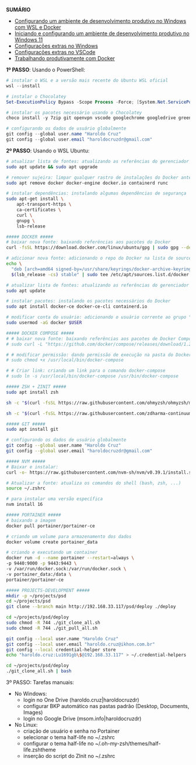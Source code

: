 
**SUMÁRIO**

- [Configurando um ambiente de desenvolvimento produtivo no Windows com WSL e Docker](w11-01-wsl-instalar.md)
- [Iniciando e configurando um ambiente de desenvolvimento produtivo no Windows 11](w11-02-dev-env-quickstart.md)
- [Configurações extras no Windows](w11-03-terminal.md)
- [Configurações extras no VSCode](w11-04-vscode-config-quickstart.md)
- [Trabalhando produtivamente com Docker](wsl-01-docker.md)

**1º PASSO**: Usando o PowerShell:
```PowerShell
# instalar o WSL e a versão mais recente do Ubuntu WSL oficial
wsl --install

# instalar o Chocolatey
Set-ExecutionPolicy Bypass -Scope Process -Force; [System.Net.ServicePointManager]::SecurityProtocol = [System.Net.ServicePointManager]::SecurityProtocol -bor 3072; iex ((New-Object System.Net.WebClient).DownloadString('https://community.chocolatey.org/install.ps1'))

# instalar os pacotes necessário usando o Chocolatey
choco install -y 7zip git openvpn vscode googlechrome googledrive greenshot obs-studio obs-virtualcam obs-move-transition office365proplus --params '/Language=pt-br' foxitreader winrar rainmeter rocketdock

# configurando os dados de usuário globalmente
git config --global user.name "Haroldo Cruz"
git config --global user.email "haroldocruzdr@gmail.com"
```

**2º PASSO**: Usando o WSL Ubuntu:
```bash
# atualizar lista de fontes: atualizando as referências do gerenciador de pacotes novamente
sudo apt update && sudo apt upgrade

# remover sujeira: limpar qualquer rastro de instalações do Docker anteriores
sudo apt remove docker docker-engine docker.io containerd runc

# instalar dependências: instalando algumas dependências de segurança
sudo apt-get install \
    apt-transport-https \
    ca-certificates \
    curl \
    gnupg \
    lsb-release

##### DOCKER #####
# baixar nova fonte: baixando referências aos pacotes do Docker
curl -fsSL https://download.docker.com/linux/ubuntu/gpg | sudo gpg --dearmor -o /usr/share/keyrings/docker-archive-keyring.gpg

# adicionar nova fonte: adicionando o repo do Docker na lista de sources do Ubuntu
echo \
  "deb [arch=amd64 signed-by=/usr/share/keyrings/docker-archive-keyring.gpg] https://download.docker.com/linux/ubuntu \
  $(lsb_release -cs) stable" | sudo tee /etc/apt/sources.list.d/docker.list > /dev/null

# atualizar lista de fontes: atualizando as referências do gerenciador de pacotes novamente
sudo apt update

# instalar pacotes: instalando os pacotes necessários do Docker
sudo apt install docker-ce docker-ce-cli containerd.io

# modificar conta do usuário: adicionando o usuário corrente ao grupo "docker"
sudo usermod -aG docker $USER

##### DOCKER COMPOSE #####
# # baixar nova fonte: baixando referências aos pacotes de Docker Compose
# sudo curl -L "https://github.com/docker/compose/releases/download/1.29.1/docker-compose-$(uname -s)-$(uname -m)" -o /usr/local/bin/docker-compose

# # modificar permissão: dando permissão de execução na pasta do Docker Compose
# sudo chmod +x /usr/local/bin/docker-compose

# # Criar link: criando um link para o comando docker-compose
# sudo ln -s /usr/local/bin/docker-compose /usr/bin/docker-compose

##### ZSH + ZINIT #####
sudo apt install zsh

sh -c "$(curl -fsSL https://raw.githubusercontent.com/ohmyzsh/ohmyzsh/master/tools/install.sh)"

sh -c "$(curl -fsSL https://raw.githubusercontent.com/zdharma-continuum/zinit/HEAD/scripts/install.sh)"

##### GIT #####
sudo apt install git

# configurando os dados de usuário globalmente
git config --global user.name "Haroldo Cruz"
git config --global user.email "haroldocruzdr@gmail.com"

##### NVM #####
# Baixar e instalar:
curl -o- https://raw.githubusercontent.com/nvm-sh/nvm/v0.39.1/install.sh | bash

# Atualizar a fonte: atualiza os comandos do shell (bash, zsh, ...)
source ~/.zshrc

# para instalar uma versão específica
nvm install 16

##### PORTAINER #####
# baixando a imagem
docker pull portainer/portainer-ce

# criando um volume para armazenamento dos dados
docker volume create portainer_data

# criando e executando um container
docker run -d --name portainer --restart=always \
-p 9440:9000 -p 9443:9443 \
-v /var/run/docker.sock:/var/run/docker.sock \
-v portainer_data:/data \
portainer/portainer-ce

##### PROJECTS-DEVELOPMENT #####
mkdir -p ~/projects/psd
cd ~/projects/psd
git clone --branch main http://192.168.33.117/psd/deploy ./deploy

cd ~/projects/psd/deploy
sudo chmod -R 744 ./git_clone_all.sh
sudo chmod -R 744 ./git_pull_all.sh

git config --local user.name "Haroldo Cruz"
git config --local user.email "haroldo.cruz@ikhon.com.br"
git config --local credential-helper store
echo "haroldo.cruz:Lu1691gb\$@192.168.33.117" > ~/.credential-helpers

cd ~/projects/psd/deploy
./git_clone_all.sh | bash
```

3º PASSO: Tarefas manuais:
- No Windows:
  - login no One Drive (haroldo.cruz|haroldocruzdr)
  - configurar BKP automático nas pastas padrão (Desktop, Documents, Images)
  - login no Google Drive (msom.info|haroldocruzdr)
- No Linux:
  - criação de usuário e senha no Portainer
  - selecionar o tema half-life no ~/.zshrc
  - configurar o tema half-life no ~/.oh-my-zsh/themes/half-life.zshtheme
  - inserção do script do ZInit no ~/.zshrc